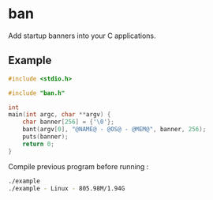 # ban
Add startup banners into your C applications.

## Example

```c
#include <stdio.h>

#include "ban.h"

int
main(int argc, char **argv) {
	char banner[256] = {'\0'};
	bant(argv[0], "@NAME@ - @OS@ - @MEM@", banner, 256);
	puts(banner);
	return 0;
}
```

Compile previous program before running :

```sh
./example
./example - Linux - 805.98M/1.94G
````
